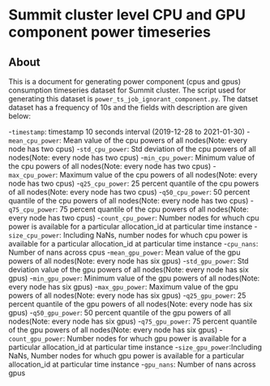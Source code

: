 # Summit cluster level CPU and GPU component power timeseries

## About
This is a document for generating power component (cpus and gpus) consumption timeseries dataset for Summit cluster.
The script used for generating this dataset is `power_ts_job_ignorant_component.py`.
The datset dataset has a frequency of 10s and the fields with description are given below:

        
-`timestamp`: timestamp 10 seconds interval (2019-12-28 to 2021-01-30)
-`mean_cpu_power`: Mean value of the cpu powers of all nodes(Note: every node has two cpus)
-`std_cpu_power`: Std deviation of the cpu powers of all nodes(Note: every node has two cpus)
-`min_cpu_power`: Minimum value of the cpu powers of all nodes(Note: every node has two cpus)
-`max_cpu_power`: Maximum value of the cpu powers of all nodes(Note: every node has two cpus)
-`q25_cpu_power`: 25 percent quantile of the cpu powers of all nodes(Note: every node has two cpus)
-`q50_cpu_power`: 50 percent quantile of the cpu powers of all nodes(Note: every node has two cpus)
-`q75_cpu_power`: 75  percent quantile of the cpu powers of all nodes(Note: every node has two cpus)
-`count_cpu_power`: Number nodes for whuch cpu power is available for a particular allocation_id at particular time instance
-`size_cpu_power`: Including NaNs, number nodes for whuch cpu power is available for a particular allocation_id at particular time instance
-`cpu_nans`: Number of nans across cpus
-`mean_gpu_power`: Mean value of the gpu powers of all nodes(Note: every node has six gpus)
-`std_gpu_power`: Std deviation value of the gpu powers of all nodes(Note: every node has six gpus)
-`min_gpu_power`: Minimum value of the gpu powers of all nodes(Note: every node has six gpus)
-`max_gpu_power`: Maximum value of the gpu powers of all nodes(Note: every node has six gpus)
-`q25_gpu_power`: 25 percent quantile of the gpu powers of all nodes(Note: every node has six gpus)
-`q50_gpu_power`: 50 percent quantile of the gpu powers of all nodes(Note: every node has six gpus)
-`q75_gpu_power`: 75  percent quantile of the gpu powers of all nodes(Note: every node has six gpus)
-`count_gpu_power`: Number nodes for whuch gpu power is available for a particular allocation_id at particular time instance
-`size_gpu_power`:Including NaNs, Number nodes for whuch gpu power is available for a particular allocation_id at particular time instance
-`gpu_nans`: Number of nans across gpus
